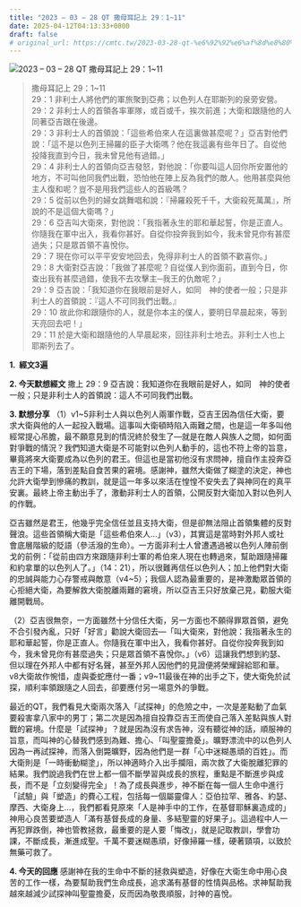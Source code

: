 ```yaml
---
title: "2023 – 03 – 28 QT 撒母耳記上 29：1~11"
date: 2025-04-12T04:13:33+0800
draft: false
# original_url: https://cmtc.tw/2023-03-28-qt-%e6%92%92%e6%af%8d%e8%80%b3%e8%a8%98%e4%b8%8a-29%ef%bc%9a111
---
```


![2023 – 03 – 28 QT 撒母耳記上 29：1\~11](/images/qt.jpg  "2023 – 03 – 28 QT 撒母耳記上 29：1\~11")

> 撒母耳記上 29：1\~11  
> 29：1 非利士人將他們的軍旅聚到亞弗；以色列人在耶斯列的泉旁安營。  
> 29：2 非利士人的首領各率軍隊，或百或千，挨次前進；大衛和跟隨他的人同著亞吉跟在後邊。  
> 29：3 非利士人的首領說：「這些希伯來人在這裏做甚麼呢？」亞吉對他們說：「這不是以色列王掃羅的臣子大衛嗎？他在我這裏有些年日了。自從他投降我直到今日，我未曾見他有過錯。」  
> 29：4 非利士人的首領向亞吉發怒，對他說：「你要叫這人回你所安置他的地方，不可叫他同我們出戰，恐怕他在陣上反為我們的敵人。他用甚麼與他主人復和呢？豈不是用我們這些人的首級嗎？  
> 29：5 從前以色列的婦女跳舞唱和說：『掃羅殺死千千，大衛殺死萬萬』，所說的不是這個大衛嗎？」  
> 29：6 亞吉叫大衛來，對他說：「我指著永生的耶和華起誓，你是正直人。你隨我在軍中出入，我看你甚好。自從你投奔我到如今，我未曾見你有甚麼過失；只是眾首領不喜悅你。  
> 29：7 現在你可以平平安安地回去，免得非利士人的首領不歡喜你。」  
> 29：8 大衛對亞吉說：「我做了甚麼呢？自從僕人到你面前，直到今日，你查出我有甚麼過錯，使我不去攻擊主─我王的仇敵呢？」  
> 29：9 亞吉說：「我知道你在我眼前是好人，如同　神的使者一般；只是非利士人的首領說：『這人不可同我們出戰。』  
> 29：10 故此你和跟隨你的人，就是你本主的僕人，要明日早晨起來，等到天亮回去吧！」  
> 29：11 於是大衛和跟隨他的人早晨起來，回往非利士地去。非利士人也上耶斯列去了。

**1.  經文3遍**

**2. 今天默想經文**
撒上 29：9 亞吉說：我知道你在我眼前是好人，如同　神的使者一般；只是非利士人的首領說：這人不可同我們出戰。

**3. 默想分享**
（1）v1\~5非利士人與以色列人兩軍作戰，亞吉王因為信任大衛，要求大衛與他的人一起投入戰場。這事叫大衛頓時陷入兩難之間，也是這一年多叫他經常提心吊膽，最不願意見到的情況終於發生了—就是在敵人與族人之間，如何面對爭戰的情況？我們知道大衛是不可能對以色列人動手的，這也不符上帝的旨意，畢竟將來大衛要成為以色列的君王。但這也是當初他沒有求問神，擅自作主投奔亞吉王的下場，落到差點自食苦果的窘境。感謝神，雖然大衛做了糊塗的決定，神也允許大衛學到慘痛的教訓，就是這一年多以來活在惶惶不安失去了與神同在的真平安裏。最終上帝主動出手了，激動非利士人的首領，公開反對大衛加入對以色列人的作戰。

亞吉雖然是君王，他幾乎完全信任並且支持大衛，但是卻無法阻止首領集體的反對聲浪。這些首領稱大衛是「這些希伯來人…」（v3），其實這是當時對外邦人或社會底層階級的貶語（參活潑的生命）。一方面非利士人曾遭遇過被以色列人陣前倒戈的前例：「從前由四方來跟隨非利士軍的希伯來人現在也轉過來，幫助跟隨掃羅和約拿單的以色列人了。」（14：21），所以很難再信任以色列人；加上他們對大衛的忠誠與能力心存警戒與敵意（v4\~5）；我個人認為最重要的，是神激勵眾首領的心拒絕大衛，為要解救大衛脫離兩難的窘境，所以亞吉王只好放棄己見，勸服大衛離開戰局。

（2）亞吉很無奈，一方面雖然十分信任大衛，另一方面也不願得罪眾首領，避免不合引發內亂，只好「好言」勸說大衛回去—「叫大衛來，對他說：我指著永生的耶和華起誓，你是正直人。你隨我在軍中出入，我看你甚好。自從你投奔我到如今，我未曾見你有甚麼過失；只是眾首領不喜悅你。」（v6）這讓我們想到約瑟、但以理在外邦人中都有好名聲，甚至外邦人因他們的見證便將榮耀歸給耶和華。v8大衛故作惋惜，虛與委蛇應付一番；v9\~11最後在神的出手之下，使大衛免於試探，順利率領跟隨之人回去，卻要應付另一場意外的爭戰。

最近的QT，我們看見大衛兩次落入「試探神」的危險之中，一次是差點動了血氣要殺害拿八家中的男丁；第二次是因為擅自投靠亞吉王而使自己落入差點與族人對戰的窘境。什麼是「試探神」？就是因為沒有求告神，沒有聽從神的話，順服神的旨意，而叫神的心替我們感到為難、擔心、「叫聖靈擔憂」。曠野漂流中的以色列人因為一再試探神，而落入倒斃曠野，因為他們是一群「心中迷糊愚頑的百姓」。而大衛則是「一時衝動糊塗」，所以神適時介入出手攔阻，兩次救了大衛脫離犯罪的結果。我們說過我們在世上都一個不斷學習與成長的旅程，重點是不斷進步與成長，而不是「立刻變得完全」！為了成長與進步，神不斷在每一個人生命中進行「試驗」與「塑造」的費心工程，包括每一個屬靈偉人：亞伯拉罕、雅各、約瑟、摩西、大衛身上…，我們都看見原來「人是神手中的工作，在基督耶穌裏造成的」神用心良苦要塑造人「滿有基督長成的身量、多結聖靈的好果子」。這過程中人一再犯罪跌倒，神也管教拯救，最重要的是人要「悔改」，就是記取教訓，學會功課，不斷成長，漸進成聖。千萬不要迷糊愚頑，好像掃羅一樣，硬著頸項，以致於無藥可救了。

**4. 今天的回應**
感謝神在我的生命中不斷的拯救與塑造，好像在大衛生命中用心良苦的工作一樣，為要幫助我們生命成長，追求滿有基督的性情與品格。求神幫助我越來越減少試探神叫聖靈擔憂，反而因為敬畏順服，討神的喜悅。
